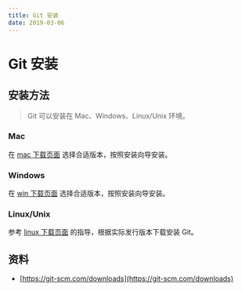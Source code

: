 ```yaml
---
title: Git 安装
date: 2019-03-06
---
```


# Git 安装

## 安装方法

> Git 可以安装在 Mac、Windows、Linux/Unix 环境。

### Mac

在 [mac 下载页面](https://git-scm.com/download/mac) 选择合适版本，按照安装向导安装。

### Windows

在 [win 下载页面](https://git-scm.com/download/win) 选择合适版本，按照安装向导安装。

### Linux/Unix

参考 [linux 下载页面](https://git-scm.com/download/linux) 的指导，根据实际发行版本下载安装 Git。

## 资料

* [https://git-scm.com/downloads](https://git-scm.com/downloads)
